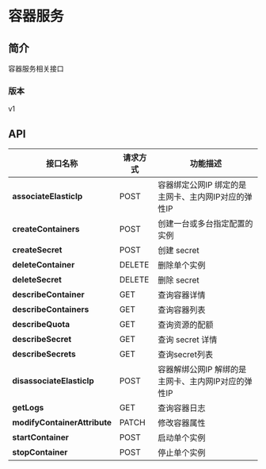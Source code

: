 # 容器服务


## 简介
容器服务相关接口


### 版本
v1


## API
|接口名称|请求方式|功能描述|
|---|---|---|
|**associateElasticIp**|POST|容器绑定公网IP 绑定的是主网卡、主内网IP对应的弹性IP|
|**createContainers**|POST|创建一台或多台指定配置的实例|
|**createSecret**|POST|创建 secret|
|**deleteContainer**|DELETE|删除单个实例|
|**deleteSecret**|DELETE|删除 secret|
|**describeContainer**|GET|查询容器详情|
|**describeContainers**|GET|查询容器列表|
|**describeQuota**|GET|查询资源的配额|
|**describeSecret**|GET|查询 secret 详情|
|**describeSecrets**|GET|查询secret列表|
|**disassociateElasticIp**|POST|容器解绑公网IP 解绑的是主网卡、主内网IP对应的弹性IP|
|**getLogs**|GET|查询容器日志|
|**modifyContainerAttribute**|PATCH|修改容器属性|
|**startContainer**|POST|启动单个实例|
|**stopContainer**|POST|停止单个实例|
